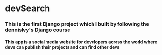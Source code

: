 # devSearch

### This is the first Django project which I built by following the dennisIvy's Django course
#### This app is a social media website for developers across the world where devs can publish their projects and can find other devs